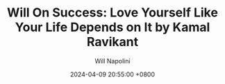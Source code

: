 ---
title: "Will On Success: Love Yourself Like Your Life Depends on It by Kamal Ravikant"
author: Will Napolini
date: 2024-04-09 20:55:00 +0800
categories: [Mindset, Book-summaries]
tags:
  [
    love-yourself,
    kamal-ravikant,
    self-love,
    personal-growth,
    life-purpose,
    happiness,
    positive-mindset,
    confidence,
    self-esteem,
    inner-strength,
    resilience,
    mental-wellness,
    emotional-healing,
    self-improvement,
    personal-development,
    mindfulness,
    spiritual-growth,
    self-awareness,
    finding-joy,
    self-compassion,
    love-as-action
  ]
image: https://pbs.twimg.com/media/GO1ziohWwAADVVT?format=jpg&name=large
alt: "Will On Success: Love Yourself Like Your Life Depends on It by Kamal Ravikant"
fallback:
  - 
  # Replace with the URL of your backup image
  -
  # Replace with the URL of your backup image
---